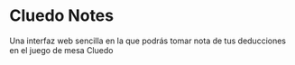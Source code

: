 # Cluedo Notes

Una interfaz web sencilla en la que podrás tomar nota de tus deducciones en el juego de mesa Cluedo